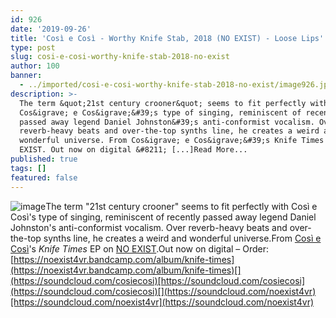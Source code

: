 ```yaml
---
id: 926
date: '2019-09-26'
title: 'Così e Così - Worthy Knife Stab, 2018 (NO EXIST) - Loose Lips'
type: post
slug: cosi-e-cosi-worthy-knife-stab-2018-no-exist
author: 100
banner:
  - ../imported/cosi-e-cosi-worthy-knife-stab-2018-no-exist/image926.jpeg
description: >-
  The term &quot;21st century crooner&quot; seems to fit perfectly with
  Cos&igrave; e Cos&igrave;&#39;s type of singing, reminiscent of recently
  passed away legend Daniel Johnston&#39;s anti-conformist vocalism. Over
  reverb-heavy beats and over-the-top synths line, he creates a weird and
  wonderful universe. From Cos&igrave; e Cos&igrave;&#39;s Knife Times EP on NO
  EXIST. Out now on digital &#8211; [...]Read More...
published: true
tags: []
featured: false
---
```

![image](../../imported/cosi-e-cosi-worthy-knife-stab-2018-no-exist/image926.jpeg)The term "21st century crooner" seems to fit perfectly with Così e Così's type of singing, reminiscent of recently passed away legend Daniel Johnston's anti-conformist vocalism. Over reverb-heavy beats and over-the-top synths line, he creates a weird and wonderful universe.From [Così e Così](https://cosiecosi.bandcamp.com/)'s _Knife Times_ EP on [NO EXIST](https://noexist4vr.com/).Out now on digital – Order: [](https://noexist4vr.bandcamp.com/album/knife-times)[https://noexist4vr.bandcamp.com/album/knife-times](https://noexist4vr.bandcamp.com/album/knife-times)[](https://soundcloud.com/cosiecosi)[https://soundcloud.com/cosiecosi](https://soundcloud.com/cosiecosi)[](https://soundcloud.com/noexist4vr)[https://soundcloud.com/noexist4vr](https://soundcloud.com/noexist4vr)